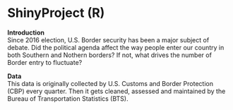 # ShinyProject (R)

<b> Introduction </b> \
Since 2016 election, U.S. Border security has been a major subject of debate. 
Did the political agenda affect the way people enter our country in both Southern and Nothern borders?
If not, what drives the number of Border entry to fluctuate? 

<b> Data </b> \
This data is originally collected by U.S. Customs and Border Protection (CBP) every quarter. 
Then it gets cleaned, assessed and maintained by the Bureau of Transportation Statistics (BTS). 
